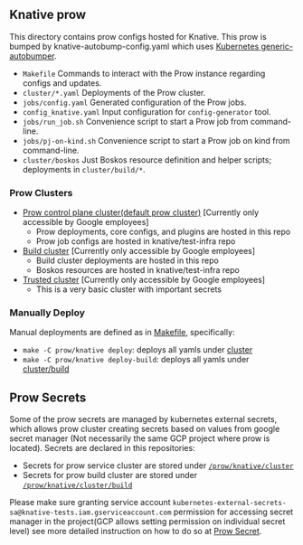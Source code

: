 ## Knative prow

This directory contains prow configs hosted for Knative. This prow is bumped by knative-autobump-config.yaml which uses [Kubernetes generic-autobumper](https://github.com/kubernetes/test-infra/tree/master/prow/cmd/generic-autobumper).

- `Makefile` Commands to interact with the Prow instance regarding configs and
  updates.
- `cluster/*.yaml` Deployments of the Prow cluster.
- `jobs/config.yaml` Generated configuration of the Prow jobs.
- `config_knative.yaml` Input configuration for `config-generator` tool.
- `jobs/run_job.sh` Convenience script to start a Prow job from command-line.
- `jobs/pj-on-kind.sh` Convenience script to start a Prow job on kind from
  command-line.
- `cluster/boskos` Just Boskos resource definition and helper scripts; deployments in
  `cluster/build/*`.

### Prow Clusters

- [Prow control plane cluster(default prow cluster)](https://pantheon.corp.google.com/kubernetes/clusters/details/us-central1-f/prow?project=knative-tests) \[Currently only accessible by Google employees]
  - Prow deployments, core configs, and plugins are hosted in this repo
  - Prow job configs are hosted in knative/test-infra repo
- [Build cluster](https://pantheon.corp.google.com/kubernetes/clusters/details/us-central1-f/knative-prow-build-cluster) \[Currently only accessible by Google employees]
  - Build cluster deployments are hosted in this repo
  - Boskos resources are hosted in knative/test-infra repo
- [Trusted cluster](https://pantheon.corp.google.com/kubernetes/clusters/details/us-central1-a/prow-trusted) \[Currently only accessible by Google employees]
  - This is a very basic cluster with important secrets

### Manually Deploy

Manual deployments are defined as in [Makefile](./Makefile), specifically:

- `make -C prow/knative deploy`: deploys all yamls under [cluster](./cluster)
- `make -C prow/knative deploy-build`: deploys all yamls under [cluster/build](./cluster/build)

## Prow Secrets

Some of the prow secrets are managed by kubernetes external secrets, which
allows prow cluster creating secrets based on values from google secret manager
(Not necessarily the same GCP project where prow is located). Secrets are
declared in this repositories:

- Secrets for prow
service cluster are stored under [`/prow/knative/cluster`](/prow/knative/cluster)
- Secrets for prow build cluster are stored under [`/prow/knative/cluster/build`](/prow/knative/cluster/build)

Please make sure
granting service account
`kubernetes-external-secrets-sa@knative-tests.iam.gserviceaccount.com`
permission for accessing secret manager in the project(GCP allows setting
permission on individual secret level) see more detailed instruction on how to
do so at [Prow
Secret](https://github.com/kubernetes/test-infra/blob/master/prow/prow_secrets.md).
